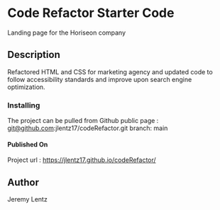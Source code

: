 # Code Refactor Starter Code

Landing page for the Horiseon company

## Description

Refactored HTML and CSS for marketing agency and updated code to follow accessibility standards and improve upon search engine optimization.

### Installing

The project can be pulled from Github public page : git@github.com:jlentz17/codeRefactor.git
branch: main

#### Published On

Project url : https://jlentz17.github.io/codeRefactor/

## Author

Jeremy Lentz
